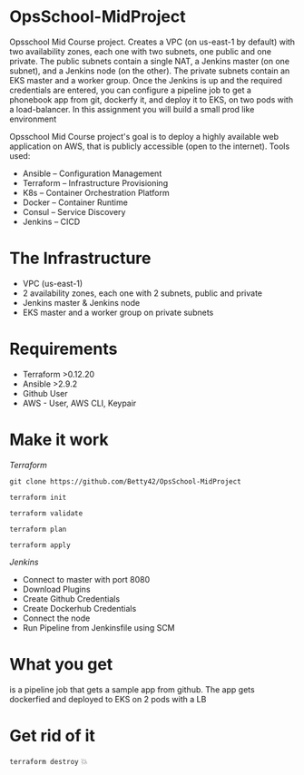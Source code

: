 # OpsSchool-MidProject
Opsschool Mid Course project. Creates a VPC (on us-east-1 by default) with two availability zones, each one with two subnets, one public and one private. The public subnets contain a single NAT, a Jenkins master (on one subnet), and a Jenkins node (on the other). The private subnets contain an EKS master and a worker group. Once the Jenkins is up and the required credentials are entered, you can configure a pipeline job to get a phonebook app from git, dockerfy it, and deploy it to EKS, on two pods with a load-balancer.
In this assignment you will build a small prod like environment

Opsschool Mid Course project's goal is to deploy a highly available web application on AWS, that is publicly accessible (open to the internet).
Tools used:
*   Ansible – Configuration Management
*   Terraform – Infrastructure Provisioning
*   K8s – Container Orchestration Platform
*   Docker – Container Runtime
*   Consul – Service Discovery
*   Jenkins – CICD

# The Infrastructure
*   VPC (us-east-1)
*   2 availability zones, each one with 2 subnets, public and private
*   Jenkins master & Jenkins node
*   EKS master and a worker group on private subnets

# Requirements
*   Terraform >0.12.20
*   Ansible >2.9.2
*   Github User
*   AWS - User, AWS CLI, Keypair

# Make it work
*Terraform*

```git clone https://github.com/Betty42/OpsSchool-MidProject```

```terraform init```

```terraform validate```

```terraform plan```

```terraform apply```

*_Jenkins_*
* Connect to master with port 8080
* Download Plugins
* Create Github Credentials
* Create Dockerhub Credentials
* Connect the node
* Run Pipeline from Jenkinsfile using SCM

# What you get

is a pipeline job that gets a sample app from github. 
The app gets dockerfied and deployed to EKS on 2 pods with a LB

# Get rid of it
```terraform destroy``` :boom:

